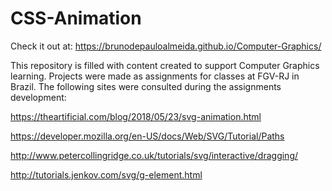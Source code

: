 # CSS-Animation
Check it out at: https://brunodepauloalmeida.github.io/Computer-Graphics/

This repository is filled with content created to support Computer Graphics learning. Projects were made as assignments for classes at FGV-RJ in Brazil.
The following sites were consulted during the assignments development: 

https://theartificial.com/blog/2018/05/23/svg-animation.html

https://developer.mozilla.org/en-US/docs/Web/SVG/Tutorial/Paths

http://www.petercollingridge.co.uk/tutorials/svg/interactive/dragging/

http://tutorials.jenkov.com/svg/g-element.html
